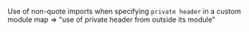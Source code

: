 Use of non-quote imports when specifying `private header` in a 
custom module map => "use of private header from outside its module"

